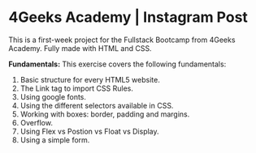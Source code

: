 <h1>4Geeks Academy | Instagram Post </h1>
 <p>This is a first-week project for the Fullstack Bootcamp from 4Geeks Academy.
 Fully made with HTML and CSS.
</p>


<b>Fundamentals:</b> 
This exercise covers the following fundamentals: 
1. Basic structure for every HTML5 website.
2. The Link tag to import CSS Rules.
3. Using google fonts. 
4. Using the different selectors available in CSS. 
5. Working with boxes: border, padding and margins. 
6. Overflow. 
7. Using Flex vs Postion vs Float vs Display. 
8. Using a simple form.
